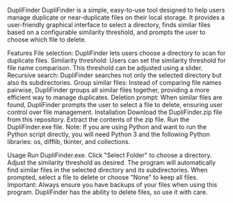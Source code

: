 DupliFinder
DupliFinder is a simple, easy-to-use tool designed to help users manage duplicate or near-duplicate files on their local storage. It provides a user-friendly graphical interface to select a directory, finds similar files based on a configurable similarity threshold, and prompts the user to choose which file to delete.

Features
File selection: DupliFinder lets users choose a directory to scan for duplicate files.
Similarity threshold: Users can set the similarity threshold for file name comparison. This threshold can be adjusted using a slider.
Recursive search: DupliFinder searches not only the selected directory but also its subdirectories.
Group similar files: Instead of comparing file names pairwise, DupliFinder groups all similar files together, providing a more efficient way to manage duplicates.
Deletion prompt: When similar files are found, DupliFinder prompts the user to select a file to delete, ensuring user control over file management.
Installation
Download the DupliFinder.zip file from this repository.
Extract the contents of the zip file.
Run the DupliFinder.exe file.
Note: If you are using Python and want to run the Python script directly, you will need Python 3 and the following Python libraries: os, difflib, tkinter, and collections.

Usage
Run DupliFinder.exe.
Click "Select Folder" to choose a directory.
Adjust the similarity threshold as desired.
The program will automatically find similar files in the selected directory and its subdirectories.
When prompted, select a file to delete or choose "None" to keep all files.
Important: Always ensure you have backups of your files when using this program. DupliFinder has the ability to delete files, so use it with care.